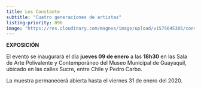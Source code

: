 ```yaml
---
title: Los Constante
subtitle: "Cuatro generaciones de artistas"
listing-priority: 096
image: "https://res.cloudinary.com/magnvs/image/upload/v1575645305/const_knfdm8.jpg"
---
```

**EXPOSICIÓN**  

El evento se inaugurará el día **jueves 09 de enero** a las **18h30** en las Sala de Arte Polivalente y Contemporáneo del Museo Municipal de Guayaquil, ubicado en las calles Sucre, entre Chile y Pedro Carbo.

La muestra permanecerá abierta hasta el viernes 31 de enero del 2020.
